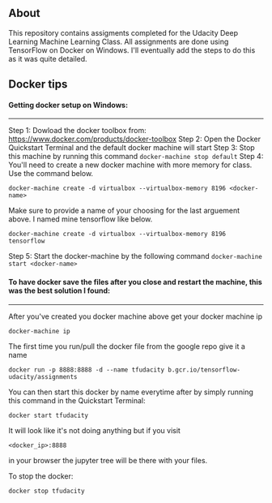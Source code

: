 ## About

This repository contains assigments completed for the Udacity Deep Learning Machine Learning Class.  All assignments are done using TensorFlow on Docker on Windows. I'll eventually add the steps to do this as it was quite detailed.

## Docker tips 

#### Getting docker setup on Windows:

----

Step 1: Dowload the docker toolbox from: https://www.docker.com/products/docker-toolbox
Step 2: Open the Docker Quickstart Terminal and the default docker machine will start
Step 3: Stop this machine by running this command ``` docker-machine stop default ```
Step 4: You'll need to create a new docker machine with more memory for class. Use the command below.

``` docker-machine create -d virtualbox --virtualbox-memory 8196 <docker-name> ```

Make sure to provide a name of your choosing for the last arguement above.  I named mine tensorflow like below. 

``` docker-machine create -d virtualbox --virtualbox-memory 8196 tensorflow ```

Step 5: Start the docker-machine by the following command ``` docker-machine start <docker-name> ```



#### To have docker save the files after you close and restart the machine, this was the best solution I found:

----

After you've created you docker machine above get your docker machine ip

``` docker-machine ip ```


The first time you run/pull the docker file from the google repo give it a name

``` docker run -p 8888:8888 -d --name tfudacity b.gcr.io/tensorflow-udacity/assignments ```


You can then start this docker by name everytime after by simply running this command in the Quickstart Terminal:

``` docker start tfudacity ```

It will look like it's not doing anything but if you visit


``` <docker_ip>:8888 ```


in your browser the jupyter tree will be there with your files. 


To stop the docker: 

``` docker stop tfudacity ```

